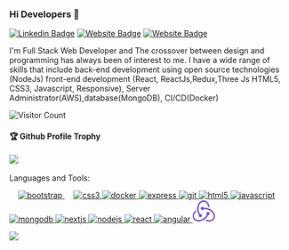### Hi Developers 👋

<!-- [![YouTube Badge](https://img.shields.io/badge/YouTube-DeveloperFunnel-red)](https://www.youtube.com/developerfunnel) -->
[![Linkedin Badge](https://img.shields.io/badge/-Krushank-blue?style=flat-square&logo=Linkedin&logoColor=white&link=https://www.linkedin.com/in/Krushank--01629954/)](https://www.linkedin.com/in/krushank-patel-24b825252)
[![Website Badge](https://img.shields.io/badge/WebSite-Krushank-green)](https://www.akash)
[![Website Badge](https://img.shields.io/badge/StackOverflow-Krushank-yellow)](https://stackoverflow.com/users/21152402/krushank-patel)

I'm
Full Stack Web Developer and
The crossover between design and programming has always been of interest to me. I have a wide range of skills that include back-end development using open source technologies (NodeJs) front-end development (React, ReactJs,Redux,Three Js HTML5, CSS3, Javascript, Responsive), Server Administrator(AWS),database(MongoDB), CI/CD(Docker)


![Visitor Count](https://profile-counter.glitch.me/aakashdeveloper/count.svg)

<div>
  <h4>🏆 Github Profile Trophy</h4>
  <a href="https://github.com/ryo-ma/github-profile-trophy">
    <img src="https://github-profile-trophy.vercel.app/?username=aakashdeveloper&column=7"/>
  </a>
</div>


Languages and Tools: 

<a href="https://getbootstrap.com" target="_blank" rel="noreferrer" style="padding:0 1rem">
        <img src="https://avatars.githubusercontent.com/u/2918581?s=280&v=4" alt="bootstrap" width="40" height="40" padding="10" />
    </a>
    <a href="https://www.w3schools.com/css/" target="_blank" rel="noreferrer">
        <img src="https://w7.pngwing.com/pngs/4/808/png-transparent-css3-css3-logo-logo-language-programming-language-css-3d-icon-thumbnail.png" alt="css3" width="40" height="40" />
    </a>
    <a href="https://www.docker.com/" target="_blank" rel="noreferrer">
        <img src="https://i.pinimg.com/originals/5c/bb/a7/5cbba74b40ec0c0ce77b3db3ec1a5e05.png" alt="docker" width="40" height="40" />
    </a>
    <a href="https://expressjs.com" target="_blank" rel="noreferrer">
        <img src="https://vegibit.com/wp-content/uploads/2018/05/expressjs.png" alt="express" width="120" height="40" />
    </a>
    <a href="https://git-scm.com/" target="_blank" rel="noreferrer">
        <img src="https://git-scm.com/images/logos/downloads/Git-Icon-1788C.png" alt="git" width="40" height="40" />
    </a>
    <a href="https://www.w3.org/html/" target="_blank" rel="noreferrer">
        <img src="https://cdn.cdnlogo.com/logos/h/84/html.svg" alt="html5" width="40" height="40" />
    </a>
    <a href="https://developer.mozilla.org/en-US/docs/Web/JavaScript" target="_blank" rel="noreferrer">
        <img src="https://ih1.redbubble.net/image.316760221.5828/st,small,507x507-pad,600x600,f8f8f8.u1.jpg" alt="javascript" width="40" height="40" />
    </a>
    <a href="https://www.mongodb.com/" target="_blank" rel="noreferrer">
        <img src="https://upload.wikimedia.org/wikipedia/commons/thumb/9/93/MongoDB_Logo.svg/2560px-MongoDB_Logo.svg.png" alt="mongodb" width="40" height="40" />
    </a>
    <a href="https://nextjs.org/" target="_blank" rel="noreferrer">
        <img src="https://cdn.worldvectorlogo.com/logos/nextjs-2.svg" alt="nextjs" width="40" height="40" />
    </a>
    <a href="https://nodejs.org" target="_blank" rel="noreferrer">
        <img src="https://upload.wikimedia.org/wikipedia/commons/thumb/d/d9/Node.js_logo.svg/2560px-Node.js_logo.svg.png" alt="nodejs" width="40" height="40" />
    </a>
    <a href="https://reactjs.org/" target="_blank" rel="noreferrer">
        <img src="https://upload.wikimedia.org/wikipedia/commons/thumb/a/a7/React-icon.svg/2300px-React-icon.svg.png" alt="react" width="40" height="40" />
    </a>
    <a href="https://reactjs.org/" target="_blank" rel="noreferrer">
        <img src="https://www.vectorlogo.zone/logos/angular/angular-icon.svg" alt="angular" width="40" height="40" />
    </a>
    <a href="https://redux.js.org" target="_blank" rel="noreferrer">
        <img src="https://raw.githubusercontent.com/devicons/devicon/master/icons/redux/redux-original.svg" alt="redux" width="40" height="40" />
    </a>
    
![](https://activity-graph.herokuapp.com/graph?username=aakashdeveloper&theme=react-dark&area=true)
<!--
**Aakashdeveloper/Aakashdeveloper** is a ✨ _special_ ✨ repository because its `README.md` (this file) appears on your GitHub profile.

Here are some ideas to get you started:

- 🔭 I’m currently working on ...
- 🌱 I’m currently learning ...
- 👯 I’m looking to collaborate on ...
- 🤔 I’m looking for help with ...
- 💬 Ask me about ...
- 📫 How to reach me: ...
- 😄 Pronouns: ...
- ⚡ Fun fact: .....

-->
